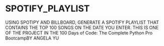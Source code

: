 # SPOTIFY_PLAYLIST
USING SPOTIPY AND BILLBOARD, GENERATE A SPOTIFY PLAYLIST THAT CONTAINS THE TOP 100 SONGS ON THE DATE YOU ENTER. THIS IS ONE OF THE PROJECT IN THE 100 Days of Code: The Complete Python Pro BootcampBY ANGELA YU
